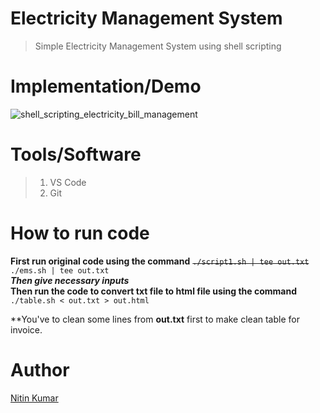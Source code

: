 # Electricity Management System

> Simple Electricity Management System using shell scripting

# Implementation/Demo

![shell_scripting_electricity_bill_management](https://user-images.githubusercontent.com/40369168/152393972-ef385a33-de4d-489f-8c05-4a358e148de0.gif)

# Tools/Software

> 1. VS Code
> 2. Git

# How to run code

**First run original code using the command** ~~```./script1.sh | tee out.txt```~~ ```./ems.sh | tee out.txt```  
***Then give necessary inputs***  
**Then run the code to convert txt file to html file using the command** ```./table.sh < out.txt > out.html```

**You've to clean some lines from **out.txt** first to make clean table for invoice.

# Author

[Nitin Kumar](https://linkedin.com/in/nitin30kumar)
